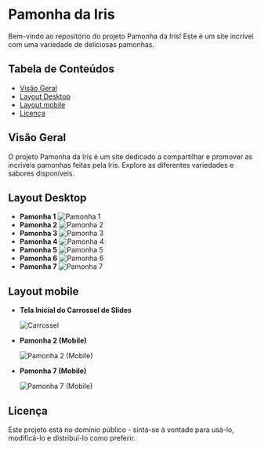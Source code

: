 # Pamonha da Iris

Bem-vindo ao repositório do projeto Pamonha da Iris! Este é um site incrível com uma variedade de deliciosas pamonhas.

## Tabela de Conteúdos

- [Visão Geral](#visão-geral)
- [Layout Desktop](#layout-desktop)
- [Layout mobile](#layout-mobile)
- [Licença](#licença)

## Visão Geral

O projeto Pamonha da Iris é um site dedicado a compartilhar e promover as incríveis pamonhas feitas pela Iris. Explore as diferentes variedades e sabores disponíveis.

## Layout Desktop

- **Pamonha 1**
  ![Pamonha 1](https://github.com/duodevssp/pamonha-da-iris/assets/153000935/498dda82-8f78-4120-8d2f-38de38331551)
- **Pamonha 2**
  ![Pamonha 2](https://github.com/duodevssp/pamonha-da-iris/assets/153000935/b8bbc86e-69d9-44db-8ac5-a98caa15f221)
- **Pamonha 3**
  ![Pamonha 3](https://github.com/duodevssp/pamonha-da-iris/assets/153000935/72b169c6-4bf4-4aad-90cc-f49e0521de46)
- **Pamonha 4**
  ![Pamonha 4](https://github.com/duodevssp/pamonha-da-iris/assets/153000935/b69af934-f432-4983-9839-5f03777389f6)
- **Pamonha 5**
  ![Pamonha 5](https://github.com/duodevssp/pamonha-da-iris/assets/153000935/7b1ecdb4-f122-4dd4-9dfd-5cae6d00c5e1)
- **Pamonha 6**
  ![Pamonha 6](https://github.com/duodevssp/pamonha-da-iris/assets/153000935/87910cbd-55d9-4ab1-9623-3e6507426d4b)
- **Pamonha 7**
  ![Pamonha 7](https://github.com/duodevssp/pamonha-da-iris/assets/153000935/c4ba7091-b23f-4687-a90c-0b6e6176d8d7)

## Layout mobile
- **Tela Inicial do Carrossel de Slides**
  
  ![Carrossel](https://github.com/duodevssp/pamonha-da-iris/assets/153000935/1cb7845c-c848-45bb-9b44-084e4b6ac0bf)
- **Pamonha 2 (Mobile)**
  
  ![Pamonha 2 (Mobile)](https://github.com/duodevssp/pamonha-da-iris/assets/153000935/98d9b433-ddf4-4a78-93c2-5a9f423e52fc)
- **Pamonha 7 (Mobile)**
  
  ![Pamonha 7 (Mobile)](https://github.com/duodevssp/pamonha-da-iris/assets/153000935/8800c549-70b0-465c-8e72-e47418c6c3c6)

## Licença

Este projeto está no domínio público - sinta-se à vontade para usá-lo, modificá-lo e distribuí-lo como preferir.
